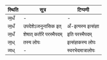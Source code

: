 | स्थिति | सूत्र | टिप्पणी |
| ----- | ------- | ------ |
| व्य॒धँ | - | - |
| व्य॒धँ | उपदेशेऽजनुनासिक इत् | अँ-इत्यस्य इत्संज्ञा |
| व्य॒धँ | शेषात् कर्तरि परस्मैपदम् | इति परस्मैपदम् |
| व्य॒ध् | तस्य लोपः | इत्संज्ञकस्य लोपः |
| व्यध् | - | स्वरभेदमात्रालोपः |
